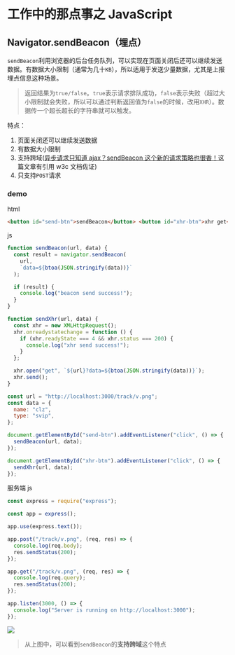 # 工作中的那点事之 JavaScript

## Navigator.sendBeacon（埋点）

`sendBeacon`利用浏览器的后台任务队列，可以实现在页面关闭后还可以继续发送数据。有数据大小限制（通常为几十`KB`），所以适用于发送少量数据，尤其是上报埋点信息这种场景。

> 返回结果为`true/false`。`true`表示请求排队成功，`false`表示失败（超过大小限制就会失败，所以可以通过判断返回值为`false`的时候，改用`XHR`）。数据传一个超长超长的字符串就可以触发。

特点：

1. 页面关闭还可以继续发送数据
2. 有数据大小限制
3. 支持跨域([异步请求只知道 ajax？sendBeacon 这个新的请求策略也很香！](https://juejin.cn/post/7071128380170567710)这篇文章有引用 w3c 文档佐证)
4. 只支持`POST`请求

### demo

html

```html
<button id="send-btn">sendBeacon</button> <button id="xhr-btn">xhr get</button>
```

js

```js
function sendBeacon(url, data) {
  const result = navigator.sendBeacon(
    url,
    `data=${btoa(JSON.stringify(data))}`
  );

  if (result) {
    console.log("beacon send success!");
  }
}

function sendXhr(url, data) {
  const xhr = new XMLHttpRequest();
  xhr.onreadystatechange = function () {
    if (xhr.readyState === 4 && xhr.status === 200) {
      console.log("xhr send success!");
    }
  };

  xhr.open("get", `${url}?data=${btoa(JSON.stringify(data))}`);
  xhr.send();
}

const url = "http://localhost:3000/track/v.png";
const data = {
  name: "clz",
  type: "svip",
};

document.getElementById("send-btn").addEventListener("click", () => {
  sendBeacon(url, data);
});

document.getElementById("xhr-btn").addEventListener("click", () => {
  sendXhr(url, data);
});
```

服务端 js

```js
const express = require("express");

const app = express();

app.use(express.text());

app.post("/track/v.png", (req, res) => {
  console.log(req.body);
  res.sendStatus(200);
});

app.get("/track/v.png", (req, res) => {
  console.log(req.query);
  res.sendStatus(200);
});

app.listen(3000, () => {
  console.log("Server is running on http://localhost:3000");
});
```

![](https://www.clzczh.top/CLZ_img/images/202504022341617.gif)

> 从上图中，可以看到`sendBeacon`的**支持跨域**这个特点
